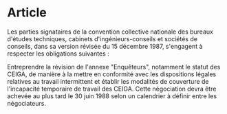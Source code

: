 # Article

Les parties signataires de la convention collective nationale des bureaux d'études techniques, cabinets d'ingénieurs-conseils et sociétés de conseils, dans sa version révisée du 15 décembre 1987, s'engagent à respecter les obligations suivantes :

Entreprendre la révision de l'annexe "Enquêteurs", notamment le statut des CEIGA, de manière à la mettre en conformité avec les dispositions légales relatives au travail intermittent et établir les modalités de couverture de l'incapacité temporaire de travail des CEIGA. Cette négociation devra être achevée au plus tard le 30 juin 1988 selon un calendrier à définir entre les négociateurs.

